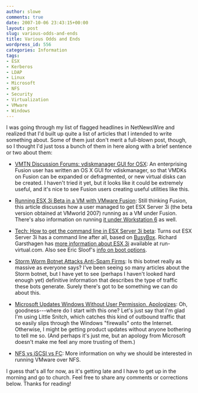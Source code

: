 ```yaml
---
author: slowe
comments: true
date: 2007-10-06 23:43:15+00:00
layout: post
slug: various-odds-and-ends
title: Various Odds and Ends
wordpress_id: 556
categories: Information
tags:
- ESX
- Kerberos
- LDAP
- Linux
- Microsoft
- NFS
- Security
- Virtualization
- VMware
- Windows
---
```


I was going through my list of flagged headlines in NetNewsWire and realized that I'd built up quite a list of articles that I intended to write something about. Some of them just don't merit a full-blown post, though, so I thought I'd just toss a bunch of them in here along with a brief sentence or two about them:

* [VMTN Discussion Forums: vdiskmanager GUI for OSX](http://www.vmware.com/community/thread.jspa?messageID=674493&): An enterprising Fusion user has written an OS X GUI for vdiskmanager, so that VMDKs on Fusion can be expanded or defragmented, or new virtual disks can be created. I haven't tried it yet, but it looks like it could be extremely useful, and it's nice to see Fusion users creating useful utilities like this.

* [Running ESX 3i Beta in a VM with VMware Fusion](http://scalethemind.blogspot.com/2007/09/running-esx-3i-beta-in-vm-with-vmware.html): Still thinking Fusion, this article discusses how a user managed to get ESX Server 3i (the beta version obtained at VMworld 2007) running as a VM under Fusion. There's also information on running [it under Workstation 6](http://www.virtualization.info/2007/06/tech-how-to-run-esx-server-3-on-vmware.html) as well.

* [Tech: How to get the command line in ESX Server 3i beta](http://www.virtualization.info/2007/10/tech-how-to-get-command-line-in-esx.html): Turns out ESX Server 3i has a command line after all, based on [BusyBox](http://www.busybox.net/). Richard Garsthagen has [more information about ESX 3i](http://www.run-virtual.com/?p=196) available at run-virtual.com. Also see Eric Sloof's [info on boot options](http://www.ntpro.nl/blog/archives/233-ESX-3i-Boot-Options.html).

* [Storm Worm Botnet Attacks Anti-Spam Firms](http://www.darkreading.com/document.asp?doc_id=134253): Is this botnet really as massive as everyone says? I've been seeing so many articles about the Storm botnet, but I have yet to see (perhaps I haven't looked hard enough yet) definitive information that describes the type of traffic these bots generate. Surely there's got to be something we can do about this.

* [Microsoft Updates Windows Without User Permission, Apologizes](http://www.darkreading.com/document.asp?doc_id=133901): Oh, goodness---where do I start with this one? Let's just say that I'm glad I'm using Little Snitch, which catches this kind of outbound traffic that so easily slips through the Windows "firewalls" onto the Internet. Otherwise, I might be getting product updates without anyone bothering to tell me so. (And perhaps it's just me, but an apology from Microsoft doesn't make me feel any more trusting of them.)

* [NFS vs iSCSI vs FC](http://playground.sun.com/pub/nfsconf/pres04/suggs.pdf): More information on why we should be interested in running VMware over NFS.

I guess that's all for now, as it's getting late and I have to get up in the morning and go to church. Feel free to share any comments or corrections below. Thanks for reading!
